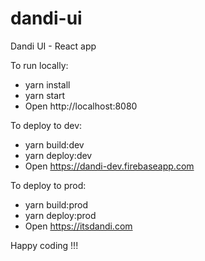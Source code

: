 # dandi-ui
Dandi UI - React app

To run locally:
* yarn install
* yarn start
* Open http://localhost:8080


To deploy to dev:
* yarn build:dev
* yarn deploy:dev
* Open https://dandi-dev.firebaseapp.com

To deploy to prod:
* yarn build:prod
* yarn deploy:prod
* Open https://itsdandi.com

Happy coding !!!

